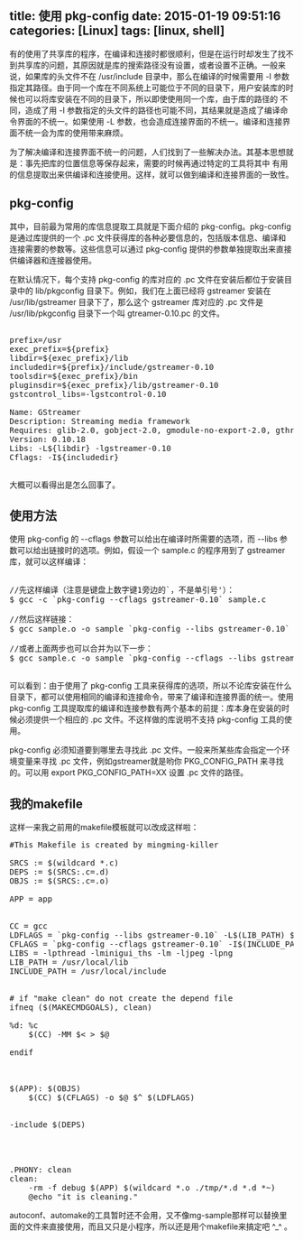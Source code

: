 title: 使用 pkg-config
date: 2015-01-19 09:51:16
categories: [Linux]
tags: [linux, shell]
---

有的使用了共享库的程序，在编译和连接时都很顺利，但是在运行时却发生了找不到共享库的问题，其原因就是库的搜索路径没有设置，或者设置不正确。一般来说，如果库的头文件不在 /usr/include 目录中，那么在编译的时候需要用 -I 参数指定其路径。由于同一个库在不同系统上可能位于不同的目录下，用户安装库的时候也可以将库安装在不同的目录下，所以即使使用同一个库，由于库的路径的 不同，造成了用 -I 参数指定的头文件的路径也可能不同，其结果就是造成了编译命令界面的不统一。如果使用 -L 参数，也会造成连接界面的不统一。编译和连接界面不统一会为库的使用带来麻烦。

为了解决编译和连接界面不统一的问题，人们找到了一些解决办法。其基本思想就是：事先把库的位置信息等保存起来，需要的时候再通过特定的工具将其中 有用的信息提取出来供编译和连接使用。这样，就可以做到编译和连接界面的一致性。

## pkg-config

其中，目前最为常用的库信息提取工具就是下面介绍的 pkg-config。pkg-config 是通过库提供的一个 .pc 文件获得库的各种必要信息的，包括版本信息、编译和连接需要的参数等。这些信息可以通过 pkg-config 提供的参数单独提取出来直接供编译器和连接器使用。

在默认情况下，每个支持 pkg-config 的库对应的 .pc 文件在安装后都位于安装目录中的 lib/pkgconfig 目录下。例如，我们在上面已经将 gstreamer 安装在 /usr/lib/gstreamer 目录下了，那么这个 gstreamer 库对应的 .pc 文件是 /usr/lib/pkgconfig 目录下一个叫 gtreamer-0.10.pc 的文件。

<pre config="brush:bash;toolbar:false;">

prefix=/usr
exec_prefix=${prefix}
libdir=${exec_prefix}/lib
includedir=${prefix}/include/gstreamer-0.10
toolsdir=${exec_prefix}/bin
pluginsdir=${exec_prefix}/lib/gstreamer-0.10
gstcontrol_libs=-lgstcontrol-0.10

Name: GStreamer
Description: Streaming media framework
Requires: glib-2.0, gobject-2.0, gmodule-no-export-2.0, gthread-2.0, libxml-2.0
Version: 0.10.18
Libs: -L${libdir} -lgstreamer-0.10
Cflags: -I${includedir}

</pre>

大概可以看得出是怎么回事了。

## 使用方法

使用 pkg-config 的 --cflags 参数可以给出在编译时所需要的选项，而 --libs 参数可以给出链接时的选项。例如，假设一个 sample.c 的程序用到了 gstreamer 库，就可以这样编译：

<pre config="brush:bash;toolbar:false;">

//先这样编译（注意是键盘上数字键1旁边的`，不是单引号'）：
$ gcc -c `pkg-config --cflags gstreamer-0.10` sample.c

//然后这样链接：
$ gcc sample.o -o sample `pkg-config --libs gstreamer-0.10`

//或者上面两步也可以合并为以下一步：
$ gcc sample.c -o sample `pkg-config --cflags --libs gstreamer-0.10`

</pre>

可以看到：由于使用了 pkg-config 工具来获得库的选项，所以不论库安装在什么目录下，都可以使用相同的编译和连接命令，带来了编译和连接界面的统一。使用 pkg-config 工具提取库的编译和连接参数有两个基本的前提：库本身在安装的时候必须提供一个相应的 .pc 文件。不这样做的库说明不支持 pkg-config 工具的使用。

pkg-config 必须知道要到哪里去寻找此 .pc 文件。一般来所某些库会指定一个环境变量来寻找 .pc 文件，例如gstreamer就是哟你 PKG_CONFIG_PATH 来寻找的。可以用 export PKG_CONFIG_PATH=XX 设置 .pc 文件的路径。

## 我的makefile

这样一来我之前用的makefile模板就可以改成这样啦：

<pre config="brush:bash;toolbar:false;">
#This Makefile is created by mingming-killer

SRCS := $(wildcard *.c)
DEPS := $(SRCS:.c=.d)
OBJS := $(SRCS:.c=.o)

APP = app


CC = gcc
LDFLAGS = `pkg-config --libs gstreamer-0.10` -L$(LIB_PATH) $(LIBS)
CFLAGS = `pkg-config --cflags gstreamer-0.10` -I$(INCLUDE_PATH)
LIBS = -lpthread -lminigui_ths -lm -ljpeg -lpng
LIB_PATH = /usr/local/lib
INCLUDE_PATH = /usr/local/include


# if "make clean" do not create the depend file
ifneq ($(MAKECMDGOALS), clean)

%d: %c
	$(CC) -MM $< > $@

endif



$(APP): $(OBJS)
	$(CC) $(CFLAGS) -o $@ $^ $(LDFLAGS)


-include $(DEPS)




.PHONY: clean 
clean:
	-rm -f debug $(APP) $(wildcard *.o ./tmp/*.d *.d *~)
	@echo "it is cleaning."
</pre>

autoconf、automake的工具暂时还不会用，又不像mg-sample那样可以替换里面的文件来直接使用，而且又只是小程序，所以还是用个makefile来搞定吧 ^_^ 。

